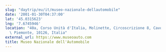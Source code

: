 ```yaml
---
slug: "daytrip/eu/it/museo-nazionale-dellautomobile"
date: '2001-01-30T04:37:00'
lat: '45.0315623'
lng: '7.6745946'
location: "40a, Corso Unità d'Italia, Molinette, Circoscrizione 8, Cavoretto, Torino,\
  \ Piemonte, 10126, Italia"
external_url: https://www.museoauto.com
title: Museo Nazionale dell'Automobile
---
```



